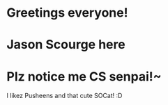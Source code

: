 # Greetings everyone! 
# Jason Scourge here
# Plz notice me CS senpai!~ 


I likez Pusheens and that cute SOCat! :D 